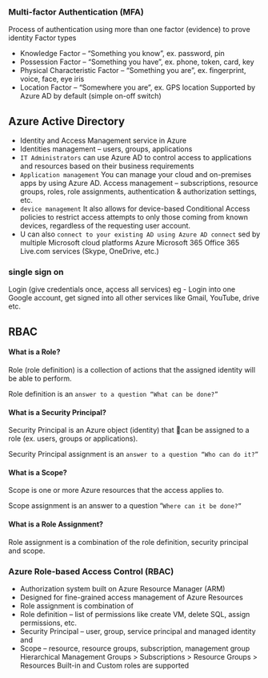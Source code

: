 ### Multi-factor Authentication (MFA)
Process of authentication using more than one factor (evidence) to prove identity
Factor types
- Knowledge Factor – “Something you know”, ex. password, pin
- Possession Factor – “Something you have”, ex. phone, token, card, key
- Physical Characteristic Factor – “Something you are”, ex. fingerprint, voice, face, eye iris
- Location Factor – “Somewhere you are”, ex. GPS location
Supported by Azure AD by default (simple on-off switch)


## Azure Active Directory
- Identity and Access Management service in Azure
- Identities management – users, groups, applications
- `IT Administrators` can use Azure AD to control access to applications and resources based on their business requirements
- `Application management`
You can manage your cloud and on-premises apps by using Azure AD. 
Access management – subscriptions, resource groups, roles, role assignments, authentication & authorization settings, etc.
-  `device management` It also allows for device-based Conditional Access policies to restrict access attempts to only those coming from known devices, regardless of the requesting user account.
- U can also `connect to your existing AD using Azure AD connect`
sed by multiple Microsoft cloud platforms
Azure
Microsoft 365
Office 365
Live.com services (Skype, OneDrive, etc.)

### single sign on 
Login (give credentials once, açcess all services) eg - Login into one Google account, get signed into all other services like Gmail, YouTube, drive etc.



## RBAC
#### What is a Role?
Role (role definition) is a collection of actions that the assigned identity will be able to perform.

Role definition is an `answer to a question “What can be done?”`

#### What is a Security Principal?
Security Principal is an Azure object (identity) that can be assigned to a role (ex. users, groups or applications).

Security Principal assignment is an `answer to a question “Who can do it?”`

#### What is a Scope?
Scope is one or more Azure resources that the access applies to.

Scope assignment is an answer to a question “`Where can it be done?”`

#### What is a Role Assignment?
Role assignment is a combination of the role definition, security principal and scope.

### Azure Role-based Access Control (RBAC)
- Authorization system built on Azure Resource Manager (ARM)
- Designed for fine-grained access management of Azure Resources
- Role assignment is combination of
- Role definition – list of permissions like create VM, delete SQL, assign permissions, etc.
- Security Principal – user, group, service principal and managed identity and
- Scope – resource, resource groups, subscription, management group
Hierarchical
Management Groups > Subscriptions > Resource Groups > Resources
Built-in and Custom roles are supported
